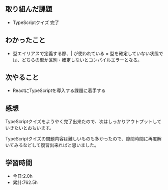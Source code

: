 ## 取り組んだ課題
- TypeScriptクイズ 完了

## わかったこと
- 型エイリアスで定義する際、| が使われている = 型を確定していない状態では、どちらの型か区別・確定しないとコンパイルエラーとなる。

## 次やること
- ReactにTypeScriptを導入する課題に着手する

## 感想
TypeScriptクイズをようやく完了出来たので、次はしっかりアウトプットしていきたいとおもいます。

TypeScriptクイズの問題内容は難しいものも多かったので、隙間時間に再度解いてみるなどして復習出来ればと思いました。


## 学習時間
- 今日:2.0h
- 累計:762.5h
